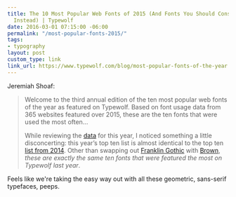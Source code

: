 ```yaml
---
title: The 10 Most Popular Web Fonts of 2015 (And Fonts You Should Consider Using
  Instead) | Typewolf
date: 2016-03-01 07:15:00 -06:00
permalink: "/most-popular-fonts-2015/"
tags:
- typography
layout: post
custom_type: link
link_url: https://www.typewolf.com/blog/most-popular-fonts-of-the-year
---
```


Jeremiah Shoaf:

>Welcome to the third annual edition of the ten most popular web fonts of the year as featured on Typewolf. Based on font usage data from 365 websites featured over 2015, these are the ten fonts that were used the most often…
>
>While reviewing the [data](https://www.typewolf.com/all-fonts) for this year, I noticed something a little disconcerting: this year’s top ten list is almost identical to the top ten [list from 2014](https://www.typewolf.com/blog/most-popular-web-fonts-of-2014). Other than swapping out [Franklin Gothic](https://www.typewolf.com/site-of-the-day/fonts/franklin-gothic) with [Brown](https://www.typewolf.com/site-of-the-day/fonts/brown), *these are exactly the same ten fonts that were featured the most on Typewolf last year*.

Feels like we're taking the easy way out with all these geometric, sans-serif typefaces, peeps.
